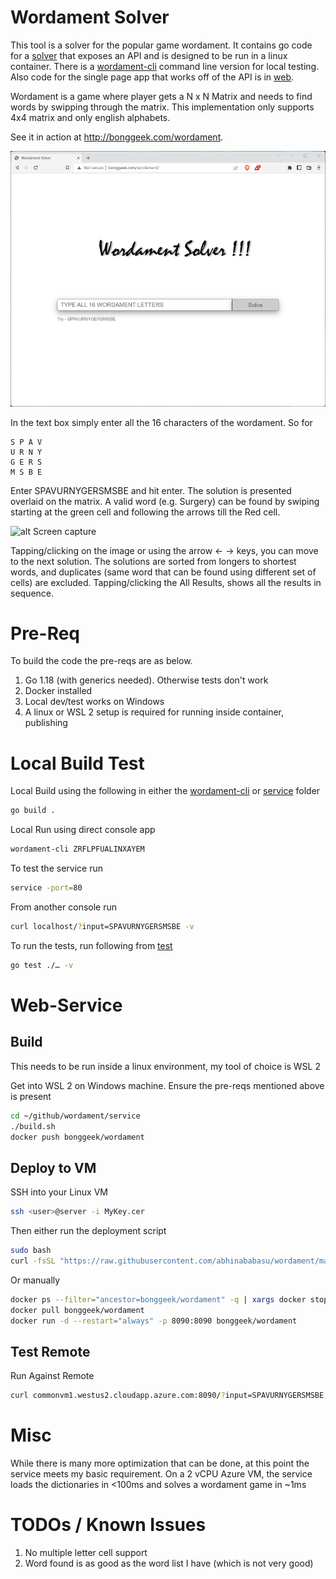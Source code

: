 
# Wordament Solver

This tool is a solver for the popular game wordament. It contains go code for a [solver](./solver) that exposes an API and is designed 
to be run in a linux container. There is a [wordament-cli](./wordament-cli) command line version for local testing. Also code for the
single page app that works off of the API  is in [web](./web).

Wordament is a game where player gets a N x N Matrix and needs to find words by swipping through the matrix.
This implementation only supports 4x4 matrix and only english alphabets.

See it in action at http://bonggeek.com/wordament. 

![alt Screenshot](Screenshot_01.png)

In the text box simply enter all the 16 characters of the wordament. So for

```
S P A V 
U R N Y
G E R S
M S B E
```
Enter SPAVURNYGERSMSBE and hit enter. The solution is presented overlaid on the matrix. A valid word (e.g. Surgery) can be 
found by swiping starting at the green cell and following the arrows till the Red cell.

![alt Screen capture](ScreenCapture.gif)

Tapping/clicking on the image or using the arrow ← → keys, you can move to the next solution. The solutions are sorted
from longers to shortest words, and duplicates (same word that can be found using different set of cells) are 
excluded. Tapping/clicking the All Results, shows all the results in sequence.

Pre-Req
========
To build the code the pre-reqs are as below.
1. Go 1.18 (with generics needed). Otherwise tests don't work
2. Docker installed
3. Local dev/test works on Windows 
4. A linux or WSL 2 setup is required for running inside container, publishing

Local Build Test
================
Local Build using the following in either the [wordament-cli](./wordament-cli) or [service](./service) folder
``` bash
go build .
```

Local Run using direct console app
``` bash
wordament-cli ZRFLPFUALINXAYEM
```

To test the service run
``` bash
service -port=80
```

From another console run
``` bash
curl localhost/?input=SPAVURNYGERSMSBE -v
```

To run the tests, run following from [test](./test)
``` bash
go test ./… -v
```

Web-Service
============
Build
------
This needs to be run inside a linux environment, my tool of choice is WSL 2

Get into WSL 2 on Windows machine. Ensure the pre-reqs mentioned above is present

``` bash
cd ~/github/wordament/service
./build.sh
docker push bonggeek/wordament
```

Deploy to VM
------------
SSH into your Linux VM
``` bash
ssh <user>@server -i MyKey.cer
```

Then either run the deployment script
``` bash
sudo bash
curl -fsSL "https://raw.githubusercontent.com/abhinababasu/wordament/main/service/deploy.sh?token=GHSAT0AAAAAAB26S7FFQJA7APXSWXXJW7U6Y32Y2SA" | bash
```

Or manually
``` bash
docker ps --filter="ancestor=bonggeek/wordament" -q | xargs docker stop
docker pull bonggeek/wordament
docker run -d --restart="always" -p 8090:8090 bonggeek/wordament
```

Test Remote
------------
Run Against Remote
``` bash
curl commonvm1.westus2.cloudapp.azure.com:8090/?input=SPAVURNYGERSMSBE
```

Misc
=====
While there is many more optimization that can be done, at this point the service meets my basic requirement. On a 2 vCPU Azure VM, the service loads the dictionaries in <100ms and solves a wordament game in ~1ms 

TODOs / Known Issues
====================
1. No multiple letter cell support
1. Word found is as good as the word list I have (which is not very good)
